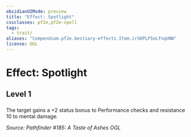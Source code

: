 ```yaml
---
obsidianUIMode: preview
title: "Effect: Spotlight"
cssclasses: pf2e,pf2e-spell
tags:
  - trait/
aliases: "Compendium.pf2e.bestiary-effects.Item.irSKPLF5oLfnqUNW"
license: OGL
---
```

# Effect: Spotlight
## Level 1
### 






The target gains a +2 status bonus to Performance checks and resistance 10 to mental damage.

*Source: Pathfinder #185: A Taste of Ashes*
*OGL*